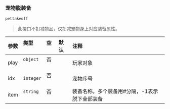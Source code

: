 ### 宠物脱装备

`pettakeoff`

> 此接口不扣减物品，仅扣减宠物身上对应装备属性。

| 参数 | 类型      | 空   | 默认 | 注释                                          |
| :--- | :-------- | :--- | :--- | :-------------------------------------------- |
| play | `object`  | 否   |      | 玩家对象                                      |
| idx  | `integer` | 否   |      | 宠物序号                                      |
| item | `string`  | 否   |      | 装备名称，多个装备用#分隔，-1表示脱下全部装备 |

